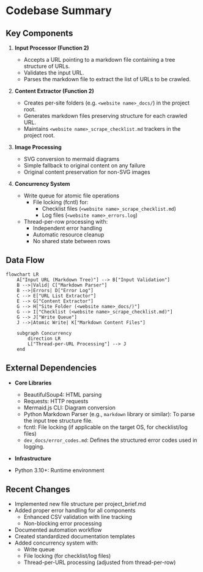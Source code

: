 # Codebase Summary

## Key Components

1. **Input Processor (Function 2)**

   - Accepts a URL pointing to a markdown file containing a tree structure of URLs.
   - Validates the input URL.
   - Parses the markdown file to extract the list of URLs to be crawled.

2. **Content Extractor (Function 2)**

   - Creates per-site folders (e.g. `<website name>_docs/`) in the project root.
   - Generates markdown files preserving structure for each crawled URL.
   - Maintains `<website name>_scrape_checklist.md` trackers in the project root.

3. **Image Processing**

   - SVG conversion to mermaid diagrams
   - Simple fallback to original content on any failure
   - Original content preservation for non-SVG images

4. **Concurrency System**
   - Write queue for atomic file operations
     - File locking (fcntl) for:
       - Checklist files (`<website name>_scrape_checklist.md`)
       - Log files (`<website name>_errors.log`)
   - Thread-per-row processing with:
     - Independent error handling
     - Automatic resource cleanup
     - No shared state between rows

## Data Flow

```mermaid
flowchart LR
    A["Input URL (Markdown Tree)"] --> B["Input Validation"]
    B -->|Valid| C["Markdown Parser"]
    B -->|Errors| D["Error Log"]
    C --> E["URL List Extractor"]
    E --> G["Content Extractor"]
    G --> H["Site Folder (<website name>_docs/)"]
    G --> I["Checklist (<website name>_scrape_checklist.md)"]
    G --> J["Write Queue"]
    J -->|Atomic Write| K["Markdown Content Files"]

    subgraph Concurrency
        direction LR
        L["Thread-per-URL Processing"] --> J
    end
```

## External Dependencies

- **Core Libraries**

  - BeautifulSoup4: HTML parsing
  - Requests: HTTP requests
  - Mermaid.js CLI: Diagram conversion
  - Python Markdown Parser (e.g., `markdown` library or similar): To parse the input tree structure file.
  - fcntl: File locking (if applicable on the target OS, for checklist/log files)
  - `dev_docs/error_codes.md`: Defines the structured error codes used in logging.

- **Infrastructure**
- Python 3.10+: Runtime environment

## Recent Changes

- Implemented new file structure per project_brief.md
- Added proper error handling for all components
  - Enhanced CSV validation with line tracking
  - Non-blocking error processing
- Documented automation workflow
- Created standardized documentation templates
- Added concurrency system with:
  - Write queue
  - File locking (for checklist/log files)
  - Thread-per-URL processing (adjusted from thread-per-row)
